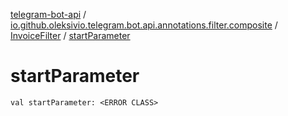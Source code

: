 [telegram-bot-api](../../index.md) / [io.github.oleksivio.telegram.bot.api.annotations.filter.composite](../index.md) / [InvoiceFilter](index.md) / [startParameter](./start-parameter.md)

# startParameter

`val startParameter: <ERROR CLASS>`